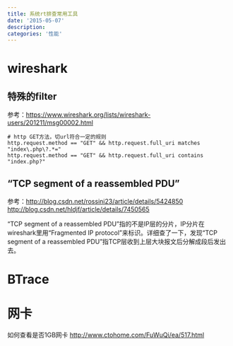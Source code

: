 ```yaml
---
title: 系统rt排查常用工具
date: '2015-05-07'
description:
categories: '性能'
---
```


# wireshark

## 特殊的filter
参考：https://www.wireshark.org/lists/wireshark-users/201211/msg00002.html

```
# http GET方法，切url符合一定的规则
http.request.method == "GET" && http.request.full_uri matches "index\.php\?.*="
http.request.method == "GET" && http.request.full_uri contains "index.php?"
```

## “TCP segment of a reassembled PDU”

参考：http://blog.csdn.net/rossini23/article/details/5424850  
http://blog.csdn.net/hldjf/article/details/7450565  


“TCP segment of a reassembled PDU”指的不是IP层的分片，IP分片在wireshark里用“Fragmented IP protocol”来标识。详细查了一下，发现“TCP segment of a reassembled PDU”指TCP层收到上层大块报文后分解成段后发出去。  

# BTrace

# 网卡 

如何查看是否1GB网卡
http://www.ctohome.com/FuWuQi/ea/517.html




